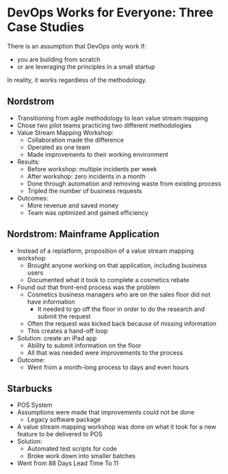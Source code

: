 # DevOps Works for Everyone: Three Case Studies

There is an assumption that DevOps only work if:

- you are building from scratch
- or are leveraging the principles in a small startup

In reality, it works regardless of the methodology.

## Nordstrom

- Transitioning from agile methodology to lean value stream mapping
- Chose two pilot teams practicing two different methodologies
- Value Stream Mapping Workshop:
  - Collaboration made the difference
  - Operated as one team
  - Made improvements to their working environment
- Results:
  - Before workshop: multiple incidents per week
  - After workshop: zero incidents in a month
  - Done through automation and removing waste from existing process
  - Tripled the number of business requests
- Outcomes:
  - More revenue and saved money
  - Team was optimized and gained efficiency

## Nordstrom: Mainframe Application

- Instead of a replatform, proposition of a value stream mapping workshop
  - Brought anyone working on that application, including business users
  - Documented what it took to complete a cosmetics rebate
- Found out that front-end process was the problem
  - Cosmetics business managers who are on the sales floor did not have information
    - It needed to go off the floor in order to do the research and submit the request
  - Often the request was kicked back because of missing information
  - This creates a hand-off loop
- Solution: create an iPad app
  - Ability to submit information on the floor
  - All that was needed were improvements to the process
- Outcome:
  - Went from a month-long process to days and even hours

## Starbucks

- POS System
- Assumptions were made that improvements could not be done
  - Legacy software package
- A value stream mapping workshop was done on what it took for a new feature to be delivered to POS
- Solution:
  - Automated test scripts for code
  - Broke work down into smaller batches
- Went from 88 Days Lead Time To 11

